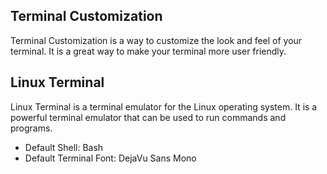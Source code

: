 ## Terminal Customization
Terminal Customization is a way to customize the look and feel of your terminal. It is a great way to make your terminal more user friendly.

## Linux Terminal
Linux Terminal is a terminal emulator for the Linux operating system. It is a powerful terminal emulator that can be used to run commands and programs. 
- Default Shell: Bash
- Default Terminal Font: DejaVu Sans Mono


